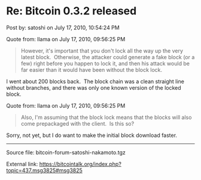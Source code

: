 # Re: Bitcoin 0.3.2 released

Post by: satoshi on July 17, 2010, 10:54:24 PM

Quote from: llama on July 17, 2010, 09:56:25 PM

> However, it's important that you don't lock all the way up the very latest block. &nbsp;Otherwise, the attacker could generate a fake block (or a few) right before you happen to lock it, and then his attack would be far easier than it would have been without the block lock.

I went about 200 blocks back. &nbsp;The block chain was a clean straight line without branches, and there was only one known version of the locked block.

Quote from: llama on July 17, 2010, 09:56:25 PM

> Also, I'm assuming that the block lock means that the blocks will also come prepackaged with the client. &nbsp;Is this so?

Sorry, not yet, but I do want to make the initial block download faster.

---

Source file: bitcoin-forum-satoshi-nakamoto.tgz

External link: https://bitcointalk.org/index.php?topic=437.msg3825#msg3825

